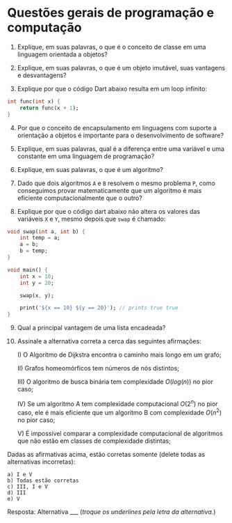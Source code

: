 # Questões gerais de programação e computação

1) Explique, em suas palavras, o que é o conceito de classe em uma linguagem orientada a objetos?

2) Explique, em suas palavras, o que é um objeto imutável, suas vantagens e desvantagens?

3) Explique por que o código Dart abaixo resulta em um loop infinito:

```dart
int func(int x) {
    return func(x + 1);
}
```

4) Por que o conceito de encapsulamento em linguagens com suporte a orientação a objetos é importante para o desenvolvimento de software?

5) Explique, em suas palavras, qual é a diferença entre uma variável e uma constante em uma linguagem de programação?

6) Explique, em suas palavras, o que é um algoritmo?

7) Dado que dois algoritmos `A` e `B` resolvem o mesmo problema `P`, como conseguimos provar matematicamente que um algoritmo é mais eficiente computacionalmente que o outro?

8) Explique por que o código dart abaixo não altera os valores das variáveis `X` e `Y`, mesmo depois que `swap` é chamado:

```dart
void swap(int a, int b) {
    int temp = a;
    a = b;
    b = temp;
}

void main() {
    int x = 10;
    int y = 20;

    swap(x, y);

    print('${x == 10} ${y == 20}'); // prints true true
}
```

9) Qual a principal vantagem de uma lista encadeada?

10) Assinale a alternativa correta a cerca das seguintes afirmações:

    I) O Algoritmo de Dijkstra encontra o caminho mais longo em um grafo;

    II) Grafos homeomórficos tem números de nós distintos;

    III) O algoritmo de busca binária tem complexidade $O(log(n))$ no pior caso;

    IV) Se um algoritmo A tem complexidade computacional $O(2^n)$ no pior caso, ele é mais eficiente
    que um algoritmo B com complexidade $O(n^2)$ no pior caso;

    V) É impossível comparar a complexidade computacional de algoritmos que não estão em classes de complexidade distintas;

Dadas as afirmativas acima, estão corretas somente (delete todas as alternativas incorretas):

    a) I e V 
    b) Todas estão corretas
    c) III, I e V
    d) III
    e) V

Resposta: Alternativa ___ (*troque os underlines pela letra da alternativa.*)